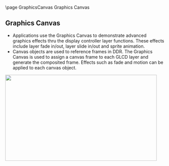 \page GraphicsCanvas Graphics Canvas

## Graphics Canvas

* Applications use the Graphics Canvas to demonstrate advanced graphics effects thru the display controller layer functions. These effects include layer fade in/out, layer slide in/out and sprite animation.
* Canvas objects are used to reference frames in DDR. The Graphics Canvas is used to assign a canvas frame to each GLCD layer and generate the composited frame. Effects such as fade and motion can be applied to each canvas object.

<img src="legato_db_mzda_cu_tm5000_ui3.png" width="480" height="272" />